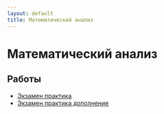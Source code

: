 ```yaml
---
layout: default
title: Математический анализ
---
```


# Математический анализ

## Работы

- [Экзамен практика](../works/year-1/Математический%20анализ/Экзамен%20практика%20Величко%20Арсений%20ИВТ%201%20курс%202%20группа%203%20подгруппа.PDF)
- [Экзамен практика дополнение](../works/year-1/Математический%20анализ/Экзамен%20практика%20дополнение%20Величко%20Арсений%20ИВТ%201%20курс%202%20группа%203%20подгруппа.PDF) 